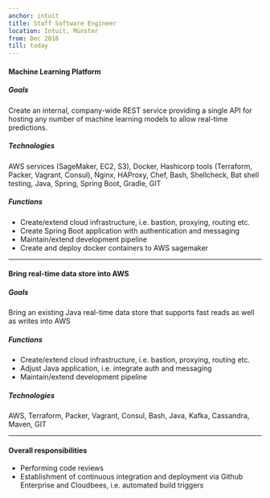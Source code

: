 ```yaml
---
anchor: intuit
title: Staff Software Engineer
location: Intuit, Münster
from: Dec 2016
till: today
---
```


#### Machine Learning Platform

##### Goals
Create an internal, company-wide REST service providing a single API for hosting any number of machine learning models to allow real-time predictions.

##### Technologies
AWS services (SageMaker, EC2, S3), Docker, Hashicorp tools (Terraform, Packer, Vagrant, Consul), Nginx, HAProxy, Chef, Bash, Shellcheck, Bat shell testing, Java, Spring, Spring Boot, Gradle, GIT

##### Functions
* Create/extend cloud infrastructure, i.e. bastion, proxying, routing etc.
* Create Spring Boot application with authentication and messaging
* Maintain/extend development pipeline
* Create and deploy docker containers to AWS sagemaker


***


#### Bring real-time data store into AWS

##### Goals
Bring an existing Java real-time data store that supports fast reads as well as writes into AWS

##### Functions
* Create/extend cloud infrastructure, i.e. bastion, proxying, routing etc.
* Adjust Java application, i.e. integrate auth and messaging
* Maintain/extend development pipeline

##### Technologies
AWS, Terraform, Packer, Vagrant, Consul, Bash, Java, Kafka, Cassandra, Maven, GIT

***


#### Overall responsibilities
* Performing code reviews
* Establishment of continuous integration and deployment via Github
  Enterprise and Cloudbees, i.e. automated build triggers
